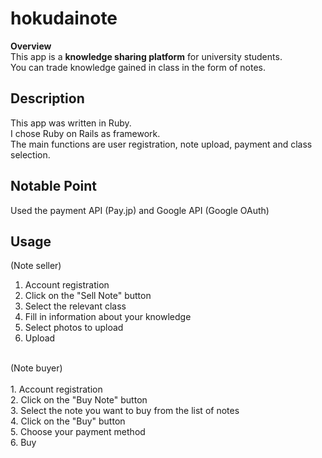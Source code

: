 # hokudainote
**Overview**  
This app is a **knowledge sharing platform** for university students.  
You can trade knowledge gained in class in the form of notes.
<br>
## Description
This app was written in Ruby.<br>I chose Ruby on Rails as framework.<br>
The main functions are user registration, note upload, payment and class selection.<br>

## Notable Point
Used the payment API (Pay.jp) and Google API (Google OAuth)<br>

## Usage
(Note seller)  
1. Account registration  
2. Click on the "Sell Note" button  
3. Select the relevant class  
4. Fill in information about your knowledge  
5. Select photos to upload  
6. Upload  
<br>
(Note buyer)  <br><br>  
 1. Account registration  <br>
 2. Click on the "Buy Note" button  <br>
 3. Select the note you want to buy from the list of notes  <br>
 4. Click on the "Buy" button  <br>
 5. Choose your payment method<br>
 6. Buy   
<br>


  
